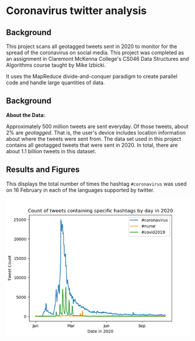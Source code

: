 # Coronavirus twitter analysis

## Background
This project scans all geotagged tweets sent in 2020 to monitor for the spread of the coronavirus on social media. This project was completed as an assignment in Claremont McKenna College's CS046 Data Structures and Algorithms course taught by Mike Izbicki. 

It uses the MapReduce divide-and-conquer paradigm to create parallel code and handle large quantities of data.

## Background

**About the Data:**

Approximately 500 million tweets are sent everyday.
Of those tweets, about 2% are *geotagged*.
That is, the user's device includes location information about where the tweets were sent from.
The data set used in this project contains all geotagged tweets that were sent in 2020.
In total, there are about 1.1 billion tweets in this dataset.


## Results and Figures

This displays the total number of times the hashtag `#coronavirus` was used on 16 February in each of the languages supported by twitter.

![Coronavirus Usage by Language](Alternative_reduce_plot.png)
